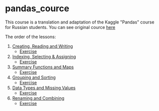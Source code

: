 # pandas_cource
This course is a translation and adaptation of the Kaggle "Pandas" course for Russian students.
You can see original cource [here](https://www.kaggle.com/learn/pandas)

The order of the lessons:
1. [Creating, Reading and Writing](https://github.com/sergeymasl/pandas_cource/blob/main/Creating_Reading_and_Writing.ipynb)
    * [Exercise](https://github.com/sergeymasl/pandas_cource/blob/main/Exercise_Creating_Reading_and_Writing.ipynb)
2. [Indexing, Selecting & Assigning](https://github.com/sergeymasl/pandas_cource/blob/main/Indexing_Selecting_%26_Assigning.ipynb)
    * [Exercise](https://github.com/sergeymasl/pandas_cource/blob/main/Exercise_Indexing_Selecting_and_Assigning.ipynb)
3. [Summary Functions and Maps](https://github.com/sergeymasl/pandas_cource/blob/main/Summary_Functions_and_Maps.ipynb)
    * [Exercise](https://github.com/sergeymasl/pandas_cource/blob/main/Exercise_Summary_Functions_and_Maps.ipynb)
4. [Grouping and Sorting](https://github.com/sergeymasl/pandas_cource/blob/main/Grouping_and_Sorting.ipynb)
    * [Exercise](https://github.com/sergeymasl/pandas_cource/blob/main/Exercise_Grouping_and_Sorting.ipynb)
5. [Data Types and Missing Values](https://github.com/sergeymasl/pandas_cource/blob/main/Data_Types_and_Missing_Values.ipynb)
    * [Exercise](https://github.com/sergeymasl/pandas_cource/blob/main/Exercise_Data_Types_and_Missing_Values.ipynb)
6. [Renaming and Combining](https://github.com/sergeymasl/pandas_cource/blob/main/Renaming_and_Combining.ipynb)
    * [Exercise](https://github.com/sergeymasl/pandas_cource/blob/main/Exercise_Renaming_and_Combining.ipynb)
